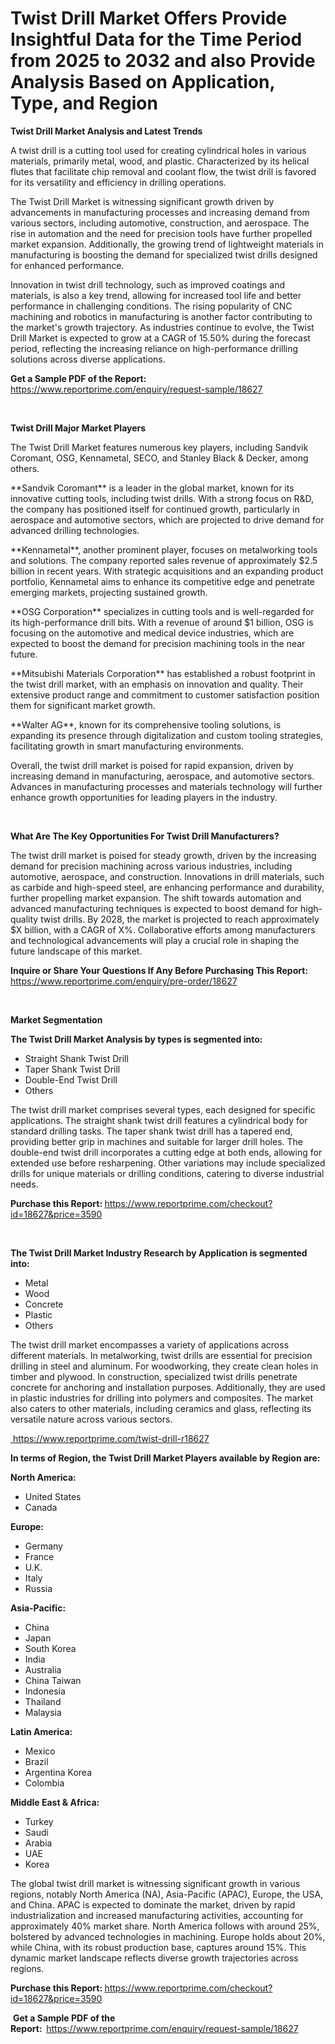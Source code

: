 <p><h1>Twist Drill Market Offers Provide Insightful Data for the Time Period from 2025 to 2032 and also Provide Analysis Based on Application, Type, and Region</h1></p><p><strong>Twist Drill Market Analysis and Latest Trends</strong></p>
<p><p>A twist drill is a cutting tool used for creating cylindrical holes in various materials, primarily metal, wood, and plastic. Characterized by its helical flutes that facilitate chip removal and coolant flow, the twist drill is favored for its versatility and efficiency in drilling operations.</p><p>The Twist Drill Market is witnessing significant growth driven by advancements in manufacturing processes and increasing demand from various sectors, including automotive, construction, and aerospace. The rise in automation and the need for precision tools have further propelled market expansion. Additionally, the growing trend of lightweight materials in manufacturing is boosting the demand for specialized twist drills designed for enhanced performance.</p><p>Innovation in twist drill technology, such as improved coatings and materials, is also a key trend, allowing for increased tool life and better performance in challenging conditions. The rising popularity of CNC machining and robotics in manufacturing is another factor contributing to the market's growth trajectory. As industries continue to evolve, the Twist Drill Market is expected to grow at a CAGR of 15.50% during the forecast period, reflecting the increasing reliance on high-performance drilling solutions across diverse applications.</p></p>
<p><strong>Get a Sample PDF of the Report:&nbsp;</strong> <a href="https://www.reportprime.com/enquiry/request-sample/18627?utm_campaign=4519&utm_medium=2&utm_source=Github&utm_content=ia&utm_term=18052025&utm_id=twist-drill">https://www.reportprime.com/enquiry/request-sample/18627</a></p>
<p>&nbsp;</p>
<p><strong>Twist Drill Major Market Players</strong></p>
<p><p>The Twist Drill Market features numerous key players, including Sandvik Coromant, OSG, Kennametal, SECO, and Stanley Black & Decker, among others. </p><p>**Sandvik Coromant** is a leader in the global market, known for its innovative cutting tools, including twist drills. With a strong focus on R&D, the company has positioned itself for continued growth, particularly in aerospace and automotive sectors, which are projected to drive demand for advanced drilling technologies.</p><p>**Kennametal**, another prominent player, focuses on metalworking tools and solutions. The company reported sales revenue of approximately $2.5 billion in recent years. With strategic acquisitions and an expanding product portfolio, Kennametal aims to enhance its competitive edge and penetrate emerging markets, projecting sustained growth.</p><p>**OSG Corporation** specializes in cutting tools and is well-regarded for its high-performance drill bits. With a revenue of around $1 billion, OSG is focusing on the automotive and medical device industries, which are expected to boost the demand for precision machining tools in the near future.</p><p>**Mitsubishi Materials Corporation** has established a robust footprint in the twist drill market, with an emphasis on innovation and quality. Their extensive product range and commitment to customer satisfaction position them for significant market growth. </p><p>**Walter AG**, known for its comprehensive tooling solutions, is expanding its presence through digitalization and custom tooling strategies, facilitating growth in smart manufacturing environments.</p><p>Overall, the twist drill market is poised for rapid expansion, driven by increasing demand in manufacturing, aerospace, and automotive sectors. Advances in manufacturing processes and materials technology will further enhance growth opportunities for leading players in the industry.</p></p>
<p>&nbsp;</p>
<p><strong>What Are The Key Opportunities For Twist Drill Manufacturers?</strong></p>
<p><p>The twist drill market is poised for steady growth, driven by the increasing demand for precision machining across various industries, including automotive, aerospace, and construction. Innovations in drill materials, such as carbide and high-speed steel, are enhancing performance and durability, further propelling market expansion. The shift towards automation and advanced manufacturing techniques is expected to boost demand for high-quality twist drills. By 2028, the market is projected to reach approximately $X billion, with a CAGR of X%. Collaborative efforts among manufacturers and technological advancements will play a crucial role in shaping the future landscape of this market.</p></p>
<p><strong>Inquire or Share Your Questions If Any Before Purchasing This Report:</strong> <a href="https://www.reportprime.com/enquiry/pre-order/18627?utm_campaign=4519&utm_medium=2&utm_source=Github&utm_content=ia&utm_term=18052025&utm_id=twist-drill">https://www.reportprime.com/enquiry/pre-order/18627</a></p>
<p>&nbsp;</p>
<p><strong>Market Segmentation</strong></p>
<p><strong>The Twist Drill Market Analysis by types is segmented into:</strong></p>
<p><ul><li>Straight Shank Twist Drill</li><li>Taper Shank Twist Drill</li><li>Double-End Twist Drill</li><li>Others</li></ul></p>
<p><p>The twist drill market comprises several types, each designed for specific applications. The straight shank twist drill features a cylindrical body for standard drilling tasks. The taper shank twist drill has a tapered end, providing better grip in machines and suitable for larger drill holes. The double-end twist drill incorporates a cutting edge at both ends, allowing for extended use before resharpening. Other variations may include specialized drills for unique materials or drilling conditions, catering to diverse industrial needs.</p></p>
<p><strong>Purchase this Report:&nbsp;</strong><a href="https://www.reportprime.com/checkout?id=18627&price=3590&utm_campaign=4519&utm_medium=2&utm_source=Github&utm_content=ia&utm_term=18052025&utm_id=twist-drill">https://www.reportprime.com/checkout?id=18627&price=3590</a></p>
<p>&nbsp;</p>
<p><strong>The Twist Drill Market Industry Research by Application is segmented into:</strong></p>
<p><ul><li>Metal</li><li>Wood</li><li>Concrete</li><li>Plastic</li><li>Others</li></ul></p>
<p><p>The twist drill market encompasses a variety of applications across different materials. In metalworking, twist drills are essential for precision drilling in steel and aluminum. For woodworking, they create clean holes in timber and plywood. In construction, specialized twist drills penetrate concrete for anchoring and installation purposes. Additionally, they are used in plastic industries for drilling into polymers and composites. The market also caters to other materials, including ceramics and glass, reflecting its versatile nature across various sectors.</p></p>
<p><a href="https://www.reportprime.com/twist-drill-r18627?utm_campaign=4519&utm_medium=2&utm_source=Github&utm_content=ia&utm_term=18052025&utm_id=twist-drill">&nbsp;https://www.reportprime.com/twist-drill-r18627</a></p>
<p><strong>In terms of Region, the Twist Drill Market Players available by Region are:</strong></p>
<p>
    <p> <strong> North America: </strong>
        <ul>
            <li>United States</li>
            <li>Canada</li>
        </ul>
        </p> 
    <p> <strong> Europe: </strong>
        <ul>
            <li>Germany</li>
            <li>France</li>
            <li>U.K.</li>
            <li>Italy</li>
            <li>Russia</li>
        </ul>
        </p> 
    <p> <strong> Asia-Pacific: </strong>
        <ul>
            <li>China</li>
            <li>Japan</li>
            <li>South Korea</li>
            <li>India</li>
            <li>Australia</li>
            <li>China Taiwan</li>
            <li>Indonesia</li>
            <li>Thailand</li>
            <li>Malaysia</li>
        </ul>
        </p> 
    <p> <strong> Latin America: </strong>
        <ul>
            <li>Mexico</li>
            <li>Brazil</li>
            <li>Argentina Korea</li>
            <li>Colombia</li>
        </ul>
        </p> 
    <p> <strong> Middle East & Africa: </strong>
        <ul>
            <li>Turkey</li>
            <li>Saudi</li>
            <li>Arabia</li>
            <li>UAE</li>
            <li>Korea</li>
        </ul>
    </p>
    </p>
<p><p>The global twist drill market is witnessing significant growth in various regions, notably North America (NA), Asia-Pacific (APAC), Europe, the USA, and China. APAC is expected to dominate the market, driven by rapid industrialization and increased manufacturing activities, accounting for approximately 40% market share. North America follows with around 25%, bolstered by advanced technologies in machining. Europe holds about 20%, while China, with its robust production base, captures around 15%. This dynamic market landscape reflects diverse growth trajectories across regions.</p></p>
<p><strong>Purchase this Report: </strong><a href="https://www.reportprime.com/checkout?id=18627&price=3590&utm_campaign=4519&utm_medium=2&utm_source=Github&utm_content=ia&utm_term=18052025&utm_id=twist-drill">https://www.reportprime.com/checkout?id=18627&price=3590</a></p>
<p>&nbsp;<strong>Get a Sample PDF of the Report:&nbsp;&nbsp;</strong><a href="https://www.reportprime.com/enquiry/request-sample/18627?utm_campaign=4519&utm_medium=2&utm_source=Github&utm_content=ia&utm_term=18052025&utm_id=twist-drill">https://www.reportprime.com/enquiry/request-sample/18627</a></p>
<p><strong></strong></p>
<p><p></p><p></p><p></p></p>